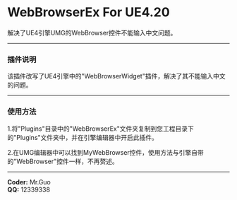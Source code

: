# WebBrowserEx For UE4.20
解决了UE4引擎UMG的WebBrowser控件不能输入中文问题。

---

### 插件说明
该插件改写了UE4引擎中的"WebBrowserWidget"插件，解决了其不能输入中文的问题。

---

### 使用方法
1.将"Plugins"目录中的"WebBrowserEx"文件夹复制到您工程目录下的"Plugins"文件夹中，并在引擎编辑器中开启此插件。

2.在UMG编辑器中可以找到MyWebBrowser控件，使用方法与引擎自带的"WebBrowser"控件一样，不再赘述。

---

**Coder:** Mr.Guo  
**QQ:** 12339338
